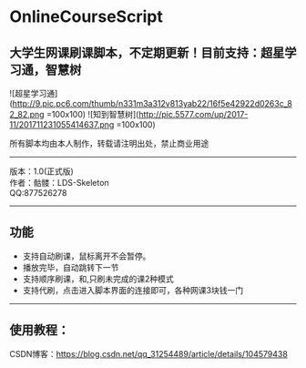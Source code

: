 # OnlineCourseScript
## 大学生网课刷课脚本，不定期更新！目前支持：超星学习通，智慧树

![超星学习通](http://9.pic.pc6.com/thumb/n331m3a312v813yab22/16f5e42922d0263c_82_82.png =100x100)
![知到智慧树](http://pic.5577.com/up/2017-11/201711231055414637.png =100x100)


所有脚本均由本人制作，转载请注明出处，禁止商业用途
****
版本：1.0(正式版)   
作者：骷髅：LDS-Skeleton   
QQ:877526278   
****
## 功能
* 支持自动刷课，鼠标离开不会暂停。
* 播放完毕，自动跳转下一节
* 支持顺序刷课，和,只刷未完成的课2种模式
* 支持代刷，点击进入脚本界面的连接即可，各种网课3块钱一门

****
## 使用教程：
CSDN博客：https://blog.csdn.net/qq_31254489/article/details/104579438
